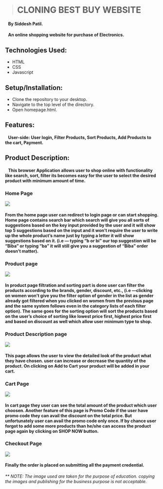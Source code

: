 ># CLONING BEST BUY WEBSITE
#### &nbsp;&nbsp;&nbsp;By Siddesh Patil.
#### &nbsp;&nbsp; An online shopping website for purchase of Electronics.
## Technologies Used:
* HTML
* CSS
* Javascript
## Setup/Installation:
* Clone the repository to your desktop.
* Navigate to the top level of the directory.
* Open homepage.html.
## Features:
#### &nbsp;&nbsp; User-side: User login,  Filter Products, Sort Products, Add Products to the cart, Payment.
## Product Description:
#### &nbsp;&nbsp; This browser Application allows user to shop online with functionality like search, sort, filter its becomes easy for the user to select the desired product with minimum amount of time.
### **Home Page**
![](https://github.com/Coolasid/Bestbuy-U3-CW-Project/blob/8573089c5a1de30f1e9fd1d673d76015b1e56a1a/Screenshot%20(965).png)
#### From the home page user can redirect to login page or can start shopping. Home page contains **search bar** which search will give you all sorts of suggestions based on the key input provided by the user and it will show top 5 suggestions based on the input and it won’t require the user to write up the whole product’s name just by typing a letter it will show suggestions based on it. (i.e — typing “b or bi” our top suggestion will be “Biba” or typing “ba” it will still give you a suggestion of “Biba” order doesn’t matter).

### **Product page** 
![](https://github.com/Coolasid/Bestbuy-U3-CW-Project/blob/ea1ed61951e0f26e82685213141b962baa93c37b/Screenshot%20(966).png)
#### In product page filtration and sorting part is done user can filter the products according to the brands, gender, discount, etc.,  (i.e —clicking on women won’t give you the filter option of gender in the list as gender already got filtered when you clicked on women from the previous page and the same system follows even in the category lists of each filter option). The same goes for the sorting option will sort the products based on the user’s choice of sorting like lowest price first, highest price first and based on discount as well which allow user minimum type to shop.
### **Product Description page**
![](https://github.com/Coolasid/Bestbuy-U3-CW-Project/blob/0c59e43c7665af60ee6ef4e8a10ceaa9ecc46906/All%20Images/Screenshot%20(967).png)
#### This page allows the user to view the detailed look of the product what they have chosen. user can increase or decrease the quantity of the product. On clicking on Add to Cart your product will be added in your cart.

### **Cart Page**
![](https://github.com/Coolasid/Bestbuy-U3-CW-Project/blob/f023da2e3b7692cc7c113ee2e4e14e0c916381ed/All%20Images/Screenshot%20(968).png)
#### In cart page they user can see the total amount of the product which user choosen. Another feature of this page is **Promo Code** if the user have promo  code they can avail the discount on the total price. But unfortunately user can avail the promo code only once. If by chance user forgot to add some more products than he/she can access the product page again by clicking on SHOP NOW button.
### **Checkout Page**
![](https://github.com/Coolasid/Bestbuy-U3-CW-Project/blob/50fca99a2581267b1bd6443540ef9b19afcc1dbb/All%20Images/Screenshot%20(969).png)

#### Finally the order is placed on submitting all the payment credential.

###### ** NOTE: The image used are taken for the purpose of education. copying the images and publishing for the business purpose is not acceptable.
